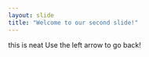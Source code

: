 ```yaml
---
layout: slide
title: "Welcome to our second slide!"
---
```

this is neat
Use the left arrow to go back!
